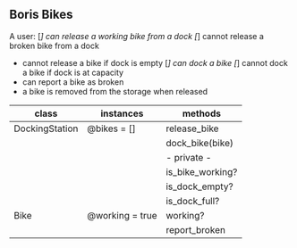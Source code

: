 ## Boris Bikes

A user:
[*] can release a working bike from a dock
[*] cannot release a broken bike from a dock
* cannot release a bike if dock is empty
[*] can dock a bike
[*] cannot dock a bike if dock is at capacity
* can report a bike as broken
* a bike is removed from the storage when released

| class          | instances       | methods          |
|----------------|-----------------|------------------|
| DockingStation | @bikes = []     | release_bike     |
|                |                 | dock_bike(bike)  |
|                |                 | - private -      |
|                |                 | is_bike_working? |
|                |                 | is_dock_empty?   |
|                |                 | is_dock_full?    |
| Bike           | @working = true | working?         |
|                |                 | report_broken    |
